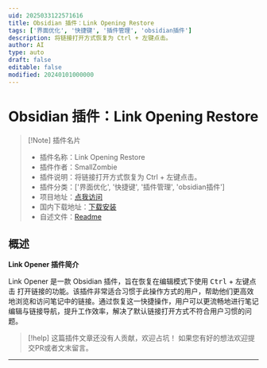 ```yaml
---
uid: 2025033122571616
title: Obsidian 插件：Link Opening Restore
tags: ['界面优化', '快捷键', '插件管理', 'obsidian插件']
description: 将链接打开方式恢复为 Ctrl + 左键点击。
author: AI
type: auto
draft: false
editable: false
modified: 20240101000000
---
```


# Obsidian 插件：Link Opening Restore

> [!Note] 插件名片
> - 插件名称：Link Opening Restore
> - 插件作者：SmallZombie
> - 插件说明：将链接打开方式恢复为 Ctrl + 左键点击。
> - 插件分类：['界面优化', '快捷键', '插件管理', 'obsidian插件']
> - 项目地址：[点我访问](https://github.com/SmallZombie/link-opening-restore)
> - 国内下载地址：[下载安装](https://pkmer.cn/products/plugin/pluginMarket/?link-opening-restore)
> - 自述文件：[Readme](https://ghproxy.net/https://raw.githubusercontent.com/SmallZombie/link-opening-restore/master/README.md)



## 概述

**Link Opener 插件简介**

Link Opener 是一款 Obsidian 插件，旨在恢复在编辑模式下使用 <kbd>Ctrl</kbd> + <kbd>左键点击</kbd> 打开链接的功能。该插件非常适合习惯于此操作方式的用户，帮助他们更高效地浏览和访问笔记中的链接。通过恢复这一快捷操作，用户可以更流畅地进行笔记编辑与链接导航，提升工作效率，解决了默认链接打开方式不符合用户习惯的问题。


> [!help] 
> 这篇插件文章还没有人贡献，欢迎占坑！
> 如果您有好的想法欢迎提交PR或者文末留言。
> 

---



